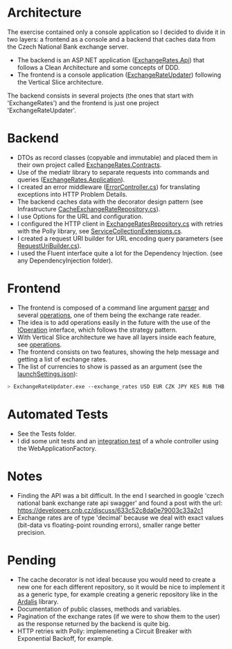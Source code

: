 
 # Architecture
 
 The exercise contained only a console application so I decided to divide it in two layers: a frontend as a console and a backend that caches data from the Czech National Bank exchange server.

 - The backend is an ASP.NET application ([ExchangeRates.Api](./ExchangeRates.Api/Program.cs)) that follows a Clean Architecture and some concepts of DDD.
 - The frontend is a console application ([ExchangeRateUpdater](./ExchangeRateUpdater/Program.cs)) following the Vertical Slice architecture.
 
 The backend consists in several projects (the ones that start with 'ExchangeRates') and the frontend is just one project 'ExchangeRateUpdater'.

 # Backend
 
 - DTOs as record classes (copyable and immutable) and placed them in their own project called [ExchangeRates.Contracts](./ExchangeRates.Contracts).
 - Use of the mediatr library to separate requests into commands and queries ([ExchangeRates.Application](./ExchangeRates.Contracts)).
 - I created an error middleware ([ErrorController.cs](./ExchangeRates.Api/Controllers/ErrorController.cs)) for translating exceptions into HTTP Problem Details.
 - The backend caches data with the decorator design pattern (see Infrastructure [CacheExchangeRateRepository.cs](./ExchangeRates.Infrastructure/Repositories/CacheExchangeRateRepository.cs)).
 - I use Options for the URL and configuration.
 - I configured the HTTP client in [ExchangeRatesRepository.cs](./ExchangeRates.Infrastructure/Repositories/ExchangeRatesRepository.cs) with retries with the Polly library, see [ServiceCollectionExtensions.cs](./ExchangeRates.Infrastructure\DependencyInjection\ServiceCollectionExtensions.cs).
 - I created a request URI builder for URL encoding query parameters (see [RequestUriBuilder.cs](./ExchangeRates.Http/RequestUriBuilder.cs)).
 - I used the Fluent interface quite a lot for the Dependency Injection. (see any DependencyInjection folder).
 
 # Frontend

 - The frontend is composed of a command line argument [parser](./ExchangeRateUpdater/DependencyInjection/Parser.cs) and several [operations](./ExchangeRateUpdater/Features), one of them being the exchange rate reader.
 - The idea is to add operations easily in the future with the use of the [IOperation](./ExchangeRateUpdater/Common/IOperation.cs) interface, which follows the strategy pattern.
 - With Vertical Slice architecture we have all layers inside each feature, see [operations](./ExchangeRateUpdater/Features/GetExchangeRateOperation.cs).
 - The frontend consists on two features, showing the help message and getting a list of exchange rates.
 - The list of currencies to show is passed as an argument (see the [launchSettings.json](./ExchangeRateUpdater/Properties/launchSettings.json)):
```bash
> ExchangeRateUpdater.exe --exchange_rates USD EUR CZK JPY KES RUB THB TRY XYZ
```

 # Automated Tests

  - See the Tests folder.
  - I did some unit tests and an [integration test](./Tests\ExchangeRates.Api.Tests.Integration) of a whole controller using the WebApplicationFactory.
  
 # Notes

 - Finding the API was a bit difficult. In the end I searched in google 'czech national bank exchange rate api swagger' and found a post with the url:
 https://developers.cnb.cz/discuss/633c52c8da0e79003c33a2c1
 - Exchange rates are of type 'decimal' because we deal with exact values (bit-data vs floating-point rounding errors), smaller range better precision.

# Pending

- The cache decorator is not ideal because you would need to create a new one for each different repository, so it would be nice to implement it as a generic type, for example
creating a generic repository like in the [Ardalis]( https://github.com/ardalis/Specification/blob/main/Specification/src/Ardalis.Specification/IReadRepositoryBase.cs#L15)
library.
- Documentation of public classes, methods and variables.
- Pagination of the exchange rates (if we were to show them to the user) as the response returned by the backend is quite big.
- HTTP retries with Polly: implemeneting a Circuit Breaker with Exponential Backoff, for example.
